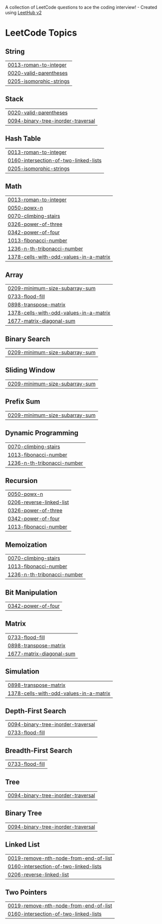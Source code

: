 A collection of LeetCode questions to ace the coding interview! - Created using [LeetHub v2](https://github.com/arunbhardwaj/LeetHub-2.0)
<!---LeetCode Topics Start-->
# LeetCode Topics
## String
|  |
| ------- |
| [0013-roman-to-integer](https://github.com/karanpatil5675/Leetcode/tree/master/0013-roman-to-integer) |
| [0020-valid-parentheses](https://github.com/karanpatil5675/Leetcode/tree/master/0020-valid-parentheses) |
| [0205-isomorphic-strings](https://github.com/karanpatil5675/Leetcode/tree/master/0205-isomorphic-strings) |
## Stack
|  |
| ------- |
| [0020-valid-parentheses](https://github.com/karanpatil5675/Leetcode/tree/master/0020-valid-parentheses) |
| [0094-binary-tree-inorder-traversal](https://github.com/karanpatil5675/Leetcode/tree/master/0094-binary-tree-inorder-traversal) |
## Hash Table
|  |
| ------- |
| [0013-roman-to-integer](https://github.com/karanpatil5675/Leetcode/tree/master/0013-roman-to-integer) |
| [0160-intersection-of-two-linked-lists](https://github.com/karanpatil5675/Leetcode/tree/master/0160-intersection-of-two-linked-lists) |
| [0205-isomorphic-strings](https://github.com/karanpatil5675/Leetcode/tree/master/0205-isomorphic-strings) |
## Math
|  |
| ------- |
| [0013-roman-to-integer](https://github.com/karanpatil5675/Leetcode/tree/master/0013-roman-to-integer) |
| [0050-powx-n](https://github.com/karanpatil5675/Leetcode/tree/master/0050-powx-n) |
| [0070-climbing-stairs](https://github.com/karanpatil5675/Leetcode/tree/master/0070-climbing-stairs) |
| [0326-power-of-three](https://github.com/karanpatil5675/Leetcode/tree/master/0326-power-of-three) |
| [0342-power-of-four](https://github.com/karanpatil5675/Leetcode/tree/master/0342-power-of-four) |
| [1013-fibonacci-number](https://github.com/karanpatil5675/Leetcode/tree/master/1013-fibonacci-number) |
| [1236-n-th-tribonacci-number](https://github.com/karanpatil5675/Leetcode/tree/master/1236-n-th-tribonacci-number) |
| [1378-cells-with-odd-values-in-a-matrix](https://github.com/karanpatil5675/Leetcode/tree/master/1378-cells-with-odd-values-in-a-matrix) |
## Array
|  |
| ------- |
| [0209-minimum-size-subarray-sum](https://github.com/karanpatil5675/Leetcode/tree/master/0209-minimum-size-subarray-sum) |
| [0733-flood-fill](https://github.com/karanpatil5675/Leetcode/tree/master/0733-flood-fill) |
| [0898-transpose-matrix](https://github.com/karanpatil5675/Leetcode/tree/master/0898-transpose-matrix) |
| [1378-cells-with-odd-values-in-a-matrix](https://github.com/karanpatil5675/Leetcode/tree/master/1378-cells-with-odd-values-in-a-matrix) |
| [1677-matrix-diagonal-sum](https://github.com/karanpatil5675/Leetcode/tree/master/1677-matrix-diagonal-sum) |
## Binary Search
|  |
| ------- |
| [0209-minimum-size-subarray-sum](https://github.com/karanpatil5675/Leetcode/tree/master/0209-minimum-size-subarray-sum) |
## Sliding Window
|  |
| ------- |
| [0209-minimum-size-subarray-sum](https://github.com/karanpatil5675/Leetcode/tree/master/0209-minimum-size-subarray-sum) |
## Prefix Sum
|  |
| ------- |
| [0209-minimum-size-subarray-sum](https://github.com/karanpatil5675/Leetcode/tree/master/0209-minimum-size-subarray-sum) |
## Dynamic Programming
|  |
| ------- |
| [0070-climbing-stairs](https://github.com/karanpatil5675/Leetcode/tree/master/0070-climbing-stairs) |
| [1013-fibonacci-number](https://github.com/karanpatil5675/Leetcode/tree/master/1013-fibonacci-number) |
| [1236-n-th-tribonacci-number](https://github.com/karanpatil5675/Leetcode/tree/master/1236-n-th-tribonacci-number) |
## Recursion
|  |
| ------- |
| [0050-powx-n](https://github.com/karanpatil5675/Leetcode/tree/master/0050-powx-n) |
| [0206-reverse-linked-list](https://github.com/karanpatil5675/Leetcode/tree/master/0206-reverse-linked-list) |
| [0326-power-of-three](https://github.com/karanpatil5675/Leetcode/tree/master/0326-power-of-three) |
| [0342-power-of-four](https://github.com/karanpatil5675/Leetcode/tree/master/0342-power-of-four) |
| [1013-fibonacci-number](https://github.com/karanpatil5675/Leetcode/tree/master/1013-fibonacci-number) |
## Memoization
|  |
| ------- |
| [0070-climbing-stairs](https://github.com/karanpatil5675/Leetcode/tree/master/0070-climbing-stairs) |
| [1013-fibonacci-number](https://github.com/karanpatil5675/Leetcode/tree/master/1013-fibonacci-number) |
| [1236-n-th-tribonacci-number](https://github.com/karanpatil5675/Leetcode/tree/master/1236-n-th-tribonacci-number) |
## Bit Manipulation
|  |
| ------- |
| [0342-power-of-four](https://github.com/karanpatil5675/Leetcode/tree/master/0342-power-of-four) |
## Matrix
|  |
| ------- |
| [0733-flood-fill](https://github.com/karanpatil5675/Leetcode/tree/master/0733-flood-fill) |
| [0898-transpose-matrix](https://github.com/karanpatil5675/Leetcode/tree/master/0898-transpose-matrix) |
| [1677-matrix-diagonal-sum](https://github.com/karanpatil5675/Leetcode/tree/master/1677-matrix-diagonal-sum) |
## Simulation
|  |
| ------- |
| [0898-transpose-matrix](https://github.com/karanpatil5675/Leetcode/tree/master/0898-transpose-matrix) |
| [1378-cells-with-odd-values-in-a-matrix](https://github.com/karanpatil5675/Leetcode/tree/master/1378-cells-with-odd-values-in-a-matrix) |
## Depth-First Search
|  |
| ------- |
| [0094-binary-tree-inorder-traversal](https://github.com/karanpatil5675/Leetcode/tree/master/0094-binary-tree-inorder-traversal) |
| [0733-flood-fill](https://github.com/karanpatil5675/Leetcode/tree/master/0733-flood-fill) |
## Breadth-First Search
|  |
| ------- |
| [0733-flood-fill](https://github.com/karanpatil5675/Leetcode/tree/master/0733-flood-fill) |
## Tree
|  |
| ------- |
| [0094-binary-tree-inorder-traversal](https://github.com/karanpatil5675/Leetcode/tree/master/0094-binary-tree-inorder-traversal) |
## Binary Tree
|  |
| ------- |
| [0094-binary-tree-inorder-traversal](https://github.com/karanpatil5675/Leetcode/tree/master/0094-binary-tree-inorder-traversal) |
## Linked List
|  |
| ------- |
| [0019-remove-nth-node-from-end-of-list](https://github.com/karanpatil5675/Leetcode/tree/master/0019-remove-nth-node-from-end-of-list) |
| [0160-intersection-of-two-linked-lists](https://github.com/karanpatil5675/Leetcode/tree/master/0160-intersection-of-two-linked-lists) |
| [0206-reverse-linked-list](https://github.com/karanpatil5675/Leetcode/tree/master/0206-reverse-linked-list) |
## Two Pointers
|  |
| ------- |
| [0019-remove-nth-node-from-end-of-list](https://github.com/karanpatil5675/Leetcode/tree/master/0019-remove-nth-node-from-end-of-list) |
| [0160-intersection-of-two-linked-lists](https://github.com/karanpatil5675/Leetcode/tree/master/0160-intersection-of-two-linked-lists) |
<!---LeetCode Topics End-->